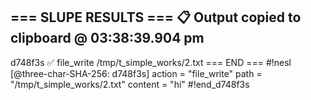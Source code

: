 === SLUPE RESULTS ===
📋 Output copied to clipboard @ 03:38:39.904 pm
---------------------
d748f3s ✅ file_write /tmp/t_simple_works/2.txt
=== END ===
#!nesl [@three-char-SHA-256: d748f3s]
action = "file_write"
path = "/tmp/t_simple_works/2.txt"
content = "hi"
#!end_d748f3s